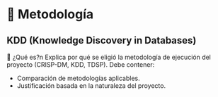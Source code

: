 # 📜 Metodología
## KDD (Knowledge Discovery in Databases)
📖 ¿Qué es?n
Explica por qué se eligió la metodología de ejecución del proyecto (CRISP-DM, KDD, TDSP).
Debe contener:
- Comparación de metodologías aplicables.
- Justificación basada en la naturaleza del proyecto.
